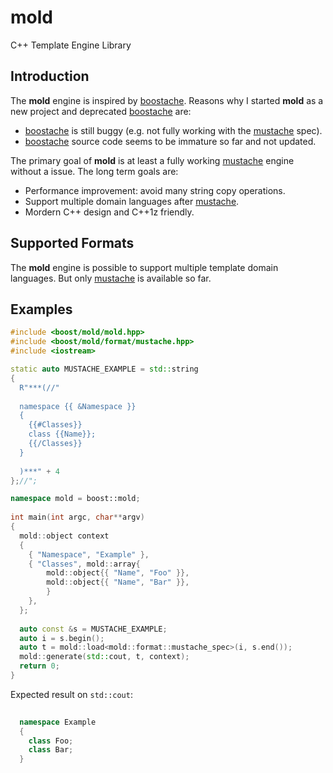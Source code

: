 # mold
C++ Template Engine Library

Introduction
------------

The **mold** engine is inspired by [boostache][]. Reasons why I started
**mold** as a new project and deprecated [boostache][] are:

  * [boostache][] is still buggy (e.g. not fully working with the [mustache][] spec).
  * [boostache][] source code seems to be immature so far and not updated.

The primary goal of **mold** is at least a fully working [mustache][] engine without a issue.
The long term goals are:

  * Performance improvement: avoid many string copy operations.
  * Support multiple domain languages after [mustache][].
  * Mordern C++ design and C++1z friendly.

Supported Formats
-----------------

The **mold** engine is possible to support multiple template domain languages. But
only [mustache][] is available so far.

Examples
--------

```c++
#include <boost/mold/mold.hpp>
#include <boost/mold/format/mustache.hpp>
#include <iostream>

static auto MUSTACHE_EXAMPLE = std::string
{
  R"***(//"
  
  namespace {{ &Namespace }}
  {
    {{#Classes}}
    class {{Name}};
    {{/Classes}}
  }
  
  )***" + 4
};//";

namespace mold = boost::mold;
  
int main(int argc, char**argv)
{
  mold::object context
  {
    { "Namespace", "Example" },
    { "Classes", mold::array{
        mold::object{{ "Name", "Foo" }},
        mold::object{{ "Name", "Bar" }},
        }
    },
  };
  
  auto const &s = MUSTACHE_EXAMPLE;
  auto i = s.begin();
  auto t = mold::load<mold::format::mustache_spec>(i, s.end());
  mold::generate(std::cout, t, context);
  return 0;
}
```

Expected result on `std::cout`:

```c++
  
  namespace Example
  {
    class Foo;
    class Bar;
  }
  
```

[boostache]: https://github.com/cierelabs/boostache
[mustache]: http://mustache.github.io/mustache.5.html
